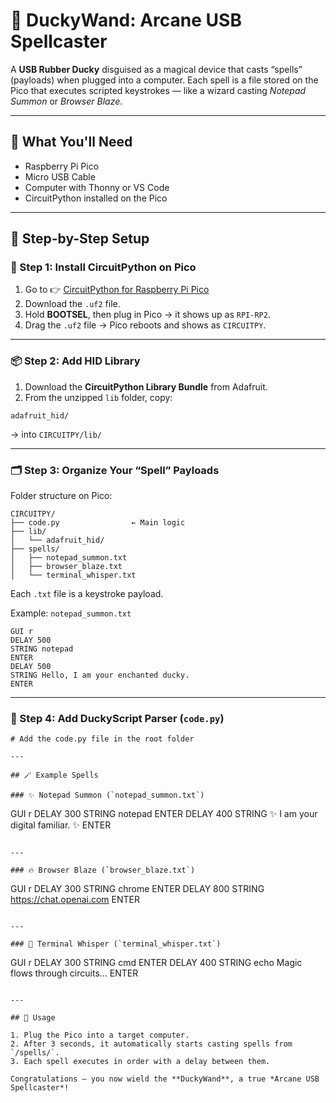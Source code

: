 # 🧙 DuckyWand: Arcane USB Spellcaster

A **USB Rubber Ducky** disguised as a magical device that casts “spells” (payloads) when plugged into a computer.
Each spell is a file stored on the Pico that executes scripted keystrokes — like a wizard casting *Notepad Summon* or *Browser Blaze*.

---

## 🔧 What You'll Need

* Raspberry Pi Pico
* Micro USB Cable
* Computer with Thonny or VS Code
* CircuitPython installed on the Pico

---

## 🧪 Step-by-Step Setup

### 🔁 Step 1: Install CircuitPython on Pico

1. Go to 👉 [CircuitPython for Raspberry Pi Pico](https://circuitpython.org/board/raspberry_pi_pico/)
2. Download the `.uf2` file.
3. Hold **BOOTSEL**, then plug in Pico → it shows up as `RPI-RP2`.
4. Drag the `.uf2` file → Pico reboots and shows as `CIRCUITPY`.

---

### 📦 Step 2: Add HID Library

1. Download the **CircuitPython Library Bundle** from Adafruit.
2. From the unzipped `lib` folder, copy:

```
adafruit_hid/
```

→ into `CIRCUITPY/lib/`

---

### 🗂️ Step 3: Organize Your “Spell” Payloads

Folder structure on Pico:

```
CIRCUITPY/
├── code.py                ← Main logic
├── lib/
│   └── adafruit_hid/
├── spells/
│   ├── notepad_summon.txt
│   ├── browser_blaze.txt
│   └── terminal_whisper.txt
```

Each `.txt` file is a keystroke payload.

Example: `notepad_summon.txt`

```
GUI r
DELAY 500
STRING notepad
ENTER
DELAY 500
STRING Hello, I am your enchanted ducky.
ENTER
```

---

### 🧠 Step 4: Add DuckyScript Parser (`code.py`)

```
# Add the code.py file in the root folder 

---

## 🪄 Example Spells

### ✨ Notepad Summon (`notepad_summon.txt`)

```
GUI r
DELAY 300
STRING notepad
ENTER
DELAY 400
STRING ✨ I am your digital familiar. ✨
ENTER
```

---

### 🔥 Browser Blaze (`browser_blaze.txt`)

```
GUI r
DELAY 300
STRING chrome
ENTER
DELAY 800
STRING https://chat.openai.com
ENTER
```

---

### 🌌 Terminal Whisper (`terminal_whisper.txt`)

```
GUI r
DELAY 300
STRING cmd
ENTER
DELAY 400
STRING echo Magic flows through circuits...
ENTER
```

---

## 🧙 Usage

1. Plug the Pico into a target computer.
2. After 3 seconds, it automatically starts casting spells from `/spells/`.
3. Each spell executes in order with a delay between them.

Congratulations — you now wield the **DuckyWand**, a true *Arcane USB Spellcaster*!
